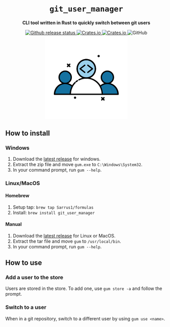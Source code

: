 <div align="center">
  <h1><code>git_user_manager</code></h1>
  <p>
    <strong>CLI tool written in Rust to quickly switch between git users
    </strong>
  </p>
  <p style="margin-bottom: 0.5ex;">
    <a href="https://github.com/Sarrus1/git_user_manager/actions/workflows/release.yml">
      <img
        alt="Github release status"
        src="https://github.com/Sarrus1/git_user_manager/actions/workflows/release.yml/badge.svg"
      />
    </a>
    <a href="https://github.com/Sarrus1/git_user_manager/releases/latest">
      <img alt="Crates.io" src="https://img.shields.io/crates/d/git_user_manager">
    </a>
    <a href="https://github.com/Sarrus1/git_user_manager/releases/latest">
      <img alt="Crates.io" src="https://img.shields.io/crates/v/git_user_manager">
    </a>
    <img alt="GitHub" src="https://img.shields.io/github/license/Sarrus1/git_user_manager">
  </p>
  <img src="https://raw.githubusercontent.com/Sarrus1/git_user_manager/main/img/logo.png" alt="Logo">
</div>

## How to install

### Windows

1. Download the [latest release](https://github.com/Sarrus1/git_user_manager/releases/latest) for windows.
2. Extract the zip file and move `gum.exe` to `C:\Windows\System32`.
3. In your command prompt, run `gum --help`.

### Linux/MacOS

#### Homebrew

1. Setup tap: `brew tap Sarrus1/formulas`
2. Install: `brew install git_user_manager`

#### Manual

1. Download the [latest release](https://github.com/Sarrus1/git_user_manager/releases/latest) for Linux or MacOS.
2. Extract the tar file and move `gum` to `/usr/local/bin`.
3. In your command prompt, run `gum --help`.

## How to use

### Add a user to the store

Users are stored in the store. To add one, use `gum store -a` and follow the prompt.

### Switch to a user

When in a git repository, switch to a different user by using `gum use <name>`.
